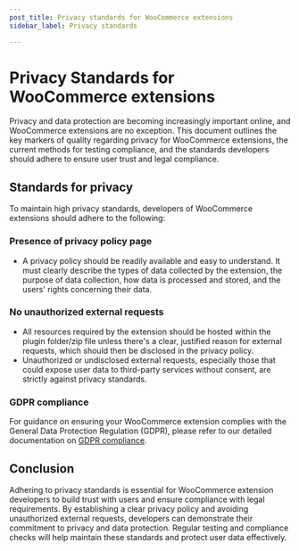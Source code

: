 ```yaml
---
post_title: Privacy standards for WooCommerce extensions
sidebar_label: Privacy standards

---
```


# Privacy Standards for WooCommerce extensions

Privacy and data protection are becoming increasingly important online, and WooCommerce extensions are no exception. This document outlines the key markers of quality regarding privacy for WooCommerce extensions, the current methods for testing compliance, and the standards developers should adhere to ensure user trust and legal compliance.

## Standards for privacy

To maintain high privacy standards, developers of WooCommerce extensions should adhere to the following:

### Presence of privacy policy page

- A privacy policy should be readily available and easy to understand. It must clearly describe the types of data collected by the extension, the purpose of data collection, how data is processed and stored, and the users' rights concerning their data.

### No unauthorized external requests

- All resources required by the extension should be hosted within the plugin folder/zip file unless there's a clear, justified reason for external requests, which should then be disclosed in the privacy policy.
- Unauthorized or undisclosed external requests, especially those that could expose user data to third-party services without consent, are strictly against privacy standards.

### GDPR compliance

For guidance on ensuring your WooCommerce extension complies with the General Data Protection Regulation (GDPR), please refer to our detailed documentation on [GDPR compliance](./gdpr-compliance.md).

## Conclusion

Adhering to privacy standards is essential for WooCommerce extension developers to build trust with users and ensure compliance with legal requirements. By establishing a clear privacy policy and avoiding unauthorized external requests, developers can demonstrate their commitment to privacy and data protection. Regular testing and compliance checks will help maintain these standards and protect user data effectively.

